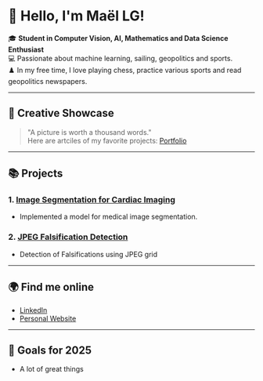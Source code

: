 # 👋 Hello, I'm Maël LG!

🎓 **Student in Computer Vision, AI, Mathematics and Data Science Enthusiast**  
💻 Passionate about machine learning, sailing, geopolitics and sports.  
♟️ In my free time, I love playing chess, practice various sports and read geopolitics newspapers.

---

## 🎨 Creative Showcase
> "A picture is worth a thousand words."  
Here are artciles of my favorite projects:
[Portfolio](https://leguillouzic.com)

---

## 📚 Projects

### 1. [Image Segmentation for Cardiac Imaging](https://github.com/Bastaxeloux/proj3dt)
- Implemented a model for medical image segmentation.

### 2. [JPEG Falsification Detection](https://github.com/Bastaxeloux/ima-compressionjpg-main)
- Detection of Falsifications using JPEG grid

---

## 🌍 Find me online
- [LinkedIn](https://www.linkedin.com/in/ma%C3%ABl-le-guillouzic-4381a618a/)
- [Personal Website](https://leguillouzic.com)

---

## 🎯 Goals for 2025
- A lot of great things
